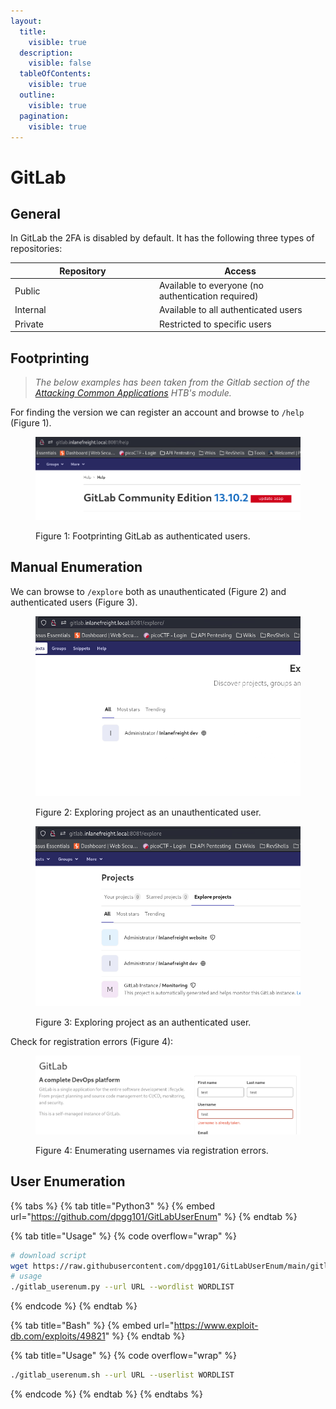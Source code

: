 ```yaml
---
layout:
  title:
    visible: true
  description:
    visible: false
  tableOfContents:
    visible: true
  outline:
    visible: true
  pagination:
    visible: true
---
```


# GitLab

## General

In GitLab the 2FA is disabled by default. It has the following three types of repositories:

<table><thead><tr><th width="217">Repository</th><th>Access</th></tr></thead><tbody><tr><td>Public</td><td>Available to everyone (no authentication required)</td></tr><tr><td>Internal</td><td>Available to all authenticated users</td></tr><tr><td>Private</td><td>Restricted to specific users</td></tr></tbody></table>

## Footprinting

> _The below examples has been taken from the Gitlab section of the_ [_Attacking Common Applications_](https://academy.hackthebox.com/module/113) _HTB's module._

For finding the version we can register an account and browse to `/help` (Figure 1).

<figure><img src="../../../.gitbook/assets/gitlab_help.png" alt=""><figcaption><p>Figure 1: Footprinting GitLab as authenticated users.</p></figcaption></figure>

## Manual Enumeration

We can browse to `/explore` both as unauthenticated (Figure 2) and authenticated users (Figure 3).

<div><figure><img src="../../../.gitbook/assets/gitlab_explore_unauth.png" alt=""><figcaption><p>Figure 2: Exploring project as an unauthenticated user.</p></figcaption></figure> <figure><img src="../../../.gitbook/assets/gitlab_explore_auth.png" alt=""><figcaption><p>Figure 3: Exploring project as an authenticated user.</p></figcaption></figure></div>

Check for registration errors (Figure 4):

<figure><img src="../../../.gitbook/assets/gitlab_reg_error.png" alt=""><figcaption><p>Figure 4: Enumerating usernames via registration errors.</p></figcaption></figure>

## User Enumeration

{% tabs %}
{% tab title="Python3" %}
{% embed url="https://github.com/dpgg101/GitLabUserEnum" %}
{% endtab %}

{% tab title="Usage" %}
{% code overflow="wrap" %}
```bash
# download script
wget https://raw.githubusercontent.com/dpgg101/GitLabUserEnum/main/gitlab_userenum.py
# usage
./gitlab_userenum.py --url URL --wordlist WORDLIST
```
{% endcode %}
{% endtab %}

{% tab title="Bash" %}
{% embed url="https://www.exploit-db.com/exploits/49821" %}
{% endtab %}

{% tab title="Usage" %}
{% code overflow="wrap" %}
```bash
./gitlab_userenum.sh --url URL --userlist WORDLIST
```
{% endcode %}
{% endtab %}
{% endtabs %}
